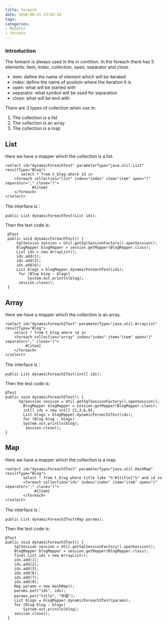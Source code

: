 ```yaml
---
title: foreach
date: 2018-08-21 23:02:19
tags:
categories:
- Mybatis
- foreach
---
```


### Introduction
The foreach is always used in the in contition. In the foreach there has 5 elements: item, index, collection, open, separator and close.

- item: define the name of element which will be iterated
- index: define the name of positoin where the iteration it is
- open: what will be started with
- separator: what symbol will be used for separation
- close: what will be end with

There are 3 types of collection when use in:

1. The collection is a list
2. The collection is an array
3. The collection is a map

## List
Here we have a mapper which the collection is a list.

	<select id="dynamicForeachTest" parameterType="java.util.List" resultType="Blog">
           select * from t_blog where id in
        <foreach collection="list" index="index" item="item" open="(" separator="," close=")">
                #{item}       
        </foreach>    
    </select>

The interface is：

	public List dynamicForeachTest(List ids); 

Then the test code is:

	 @Test
     public void dynamicForeachTest() {
         SqlSession session = Util.getSqlSessionFactory().openSession();      
         BlogMapper blogMapper = session.getMapper(BlogMapper.class);
         List ids = new ArrayList();
         ids.add(1);
         ids.add(3);
         ids.add(6);
         List blogs = blogMapper.dynamicForeachTest(ids);
          for (Blog blog : blogs)
              System.out.println(blog);
          session.close();
     }

## Array
Here we have a mapper which the collection is an array.

	<select id="dynamicForeach2Test" parameterType="java.util.ArrayList" resultType="Blog">
	    select * from t_blog where id in
	    <foreach collection="array" index="index" item="item" open="(" separator="," close=")">
	         #{item}
	    </foreach>
	</select>    

The interface is：

	public List dynamicForeach2Test(int[] ids); 

Then the test code is:
	
	@Test
	public void dynamicForeach2Test() {
	      SqlSession session = Util.getSqlSessionFactory().openSession();
	        BlogMapper blogMapper = session.getMapper(BlogMapper.class);
	        int[] ids = new int[] {1,3,6,9};
	        List blogs = blogMapper.dynamicForeach2Test(ids);
	        for (Blog blog : blogs)
	        System.out.println(blog);    
	         session.close();
	}

## Map
Here we have a mapper which the collection is a map.

	<select id="dynamicForeach3Test" parameterType="java.util.HashMap" resultType="Blog">
	        select * from t_blog where title like "%"#{title}"%" and id in
	        <foreach collection="ids" index="index" item="item" open="(" separator="," close=")">
	             #{item}
	        </foreach>
	</select>

The interface is：

	public List dynamicForeach3Test(Map params); 

Then the test code is:

	@Test
    public void dynamicForeach3Test() {
        SqlSession session = Util.getSqlSessionFactory().openSession();
        BlogMapper blogMapper = session.getMapper(BlogMapper.class);
        final List ids = new ArrayList();
        ids.add(1);
        ids.add(2);
        ids.add(3);
        ids.add(6);
        ids.add(7);
        ids.add(9);
        Map params = new HashMap();
        params.put("ids", ids);
        params.put("title", "中国");
        List blogs = blogMapper.dynamicForeach3Test(params);
        for (Blog blog : blogs)
            System.out.println(blog);
        session.close();
     } 